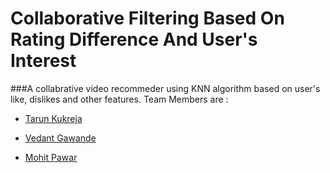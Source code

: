 # Collaborative Filtering Based On Rating Difference And User's Interest
###A collabrative video recommeder using KNN algorithm based on user's like, dislikes and other features.
Team Members are : 

* [Tarun Kukreja](https://www.github.com/grimo8805)
- [Vedant Gawande](https://www.github.com/vedant-gawande)
+ [Mohit Pawar](https://www.github.com/mohit-pawar4072)
